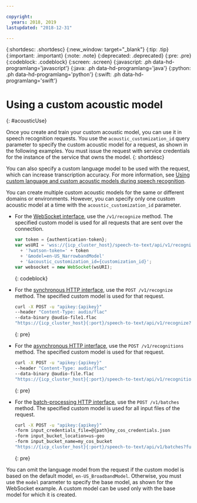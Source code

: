 ```yaml
---

copyright:
  years: 2018, 2019
lastupdated: "2018-12-31"

---
```


{:shortdesc: .shortdesc}
{:new_window: target="_blank"}
{:tip: .tip}
{:important: .important}
{:note: .note}
{:deprecated: .deprecated}
{:pre: .pre}
{:codeblock: .codeblock}
{:screen: .screen}
{:javascript: .ph data-hd-programlang='javascript'}
{:java: .ph data-hd-programlang='java'}
{:python: .ph data-hd-programlang='python'}
{:swift: .ph data-hd-programlang='swift'}

# Using a custom acoustic model
{: #acousticUse}

Once you create and train your custom acoustic model, you can use it in speech recognition requests. You use the `acoustic_customization_id` query parameter to specify the custom acoustic model for a request, as shown in the following examples. You must issue the request with service credentials for the instance of the service that owns the model.
{: shortdesc}

You can also specify a custom language model to be used with the request, which can increase transcription accuracy. For more information, see [Using custom language and custom acoustic models during speech recognition](/docs/services/speech-to-text-icp/acoustic-both.html#useBothRecognize).

You can create multiple custom acoustic models for the same or different domains or environments. However, you can specify only one custom acoustic model at a time with the `acoustic_customization_id` parameter.

-   For the [WebSocket interface](/docs/services/speech-to-text-icp/websockets.html), use the `/v1/recognize` method. The specified custom model is used for all requests that are sent over the connection.

    ```javascript
    var token = {authentication-token};
    var wsURI = 'wss://{icp_cluster_host}/speech-to-text/api/v1/recognize'
      + '?watson-token=' + token
      + '&model=en-US_NarrowbandModel'
      + '&acoustic_customization_id={customization_id}';
    var websocket = new WebSocket(wsURI);
    ```
    {: codeblock}
-   For the [synchronous HTTP interface](/docs/services/speech-to-text-icp/http.html), use the `POST /v1/recognize` method. The specified custom model is used for that request.

    ```bash
    curl -X POST -u "apikey:{apikey}"
    --header "Content-Type: audio/flac"
    --data-binary @audio-file1.flac
    "https://{icp_cluster_host}{:port}/speech-to-text/api/v1/recognize?acoustic_customization_id={customization_id}"
    ```
    {: pre}
-   For the [asynchronous HTTP interface](/docs/services/speech-to-text-icp/async.html), use the `POST /v1/recognitions` method. The specified custom model is used for that request.

    ```bash
    curl -X POST -u "apikey:{apikey}"
    --header "Content-Type: audio/flac"
    --data-binary @audio-file.flac
    "https://{icp_cluster_host}{:port}/speech-to-text/api/v1/recognitions?acoustic_customization_id={customization_id}"
    ```
    {: pre}
-   For the [batch-processing HTTP interface](/docs/services/speech-to-text-icp/batch.html), use the `POST /v1/batches` method. The specified custom model is used for all input files of the request.

    ```bash
    curl -X POST -u "apikey:{apikey}"
    -form input_credentials_file=@{path}my_cos_credentials.json
    -form input_bucket_location=us-geo
    -form input_bucket_name=my_cos_bucket
    "https://{icp_cluster_host}{:port}/speech-to-text/api/v1/batches?function=recognize&acoustic_customization_id={customization_id}"
    ```
    {: pre}

You can omit the language model from the request if the custom model is based on the default model, `en-US_BroadbandModel`. Otherwise, you must use the `model` parameter to specify the base model, as shown for the WebSocket example. A custom model can be used only with the base model for which it is created.
